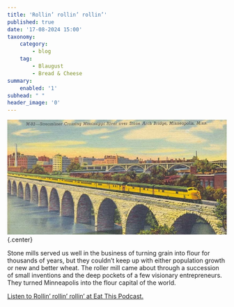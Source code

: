 ```yaml
---
title: 'Rollin’ rollin’ rollin’'
published: true
date: '17-08-2024 15:00'
taxonomy:
    category:
        - blog
    tag:
        - Blaugust
        - Bread & Cheese
summary:
    enabled: '1'
subhead: " "
header_image: '0'
---
```


![Old postcard of a Streamliner train, locomotive and cars are yellow with green roof, on the Stone Arch Bridge in Minneapolis, with the huge flour mills in the background](odb-17-image.jpg){.center}

Stone mills served us well in the business of turning grain into flour for thousands of years, but they couldn’t keep up with either population growth or new and better wheat. The roller mill came about through a succession of small inventions and the deep pockets of a few visionary entrepreneurs. They turned Minneapolis into the flour capital of the world.

<a href="https://www.eatthispodcast.com/our-daily-bread-17/" rel=canonical>Listen to Rollin’ rollin’ rollin’ at Eat This Podcast.</a>
